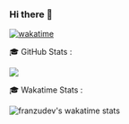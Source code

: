 ### Hi there 👋

[![wakatime](https://wakatime.com/badge/user/e618ef4d-3d1c-471e-9527-410bbea8feda.svg?style=social)](https://wakatime.com/@e618ef4d-3d1c-471e-9527-410bbea8feda)

🎓 GitHub Stats :


<!--  Column
![ffrancoi's GitHub stats](https://github-readme-stats.vercel.app/api?username=franzudev&include_all_commits=true&hide=stars&count_private=true&show_icons=true&theme=vision-friendly-dark)

![Top Langs](https://github-readme-stats.vercel.app/api/top-langs/?username=franzudev&layout=compact&count_private=true&include_all_commits=true&show_icons=true&theme=vision-friendly-dark)-->

<!-- Row -->
<a href="https://github.com/anuraghazra/github-readme-stats">
  <img align="center" src="https://github-readme-stats.vercel.app/api?username=franzudev&include_all_commits=false&hide=stars&count_private=true&show_icons=true&theme=vision-friendly-dark" />
</a>
<!-- Not synced with wakatime settings and private repositories
<a href="https://github.com/anuraghazra/convoychat">
  <img align="center" src="https://github-readme-stats.vercel.app/api/top-langs/?username=franzudev&layout=compact&count_private=true&include_all_commits=true&show_icons=true&theme=vision-friendly-dark" />
</a>
-->


🎓 Wakatime Stats :

![franzudev's wakatime stats](https://github-readme-stats.vercel.app/api/wakatime?username=franzudev&layout=compact&langs_count=10)

